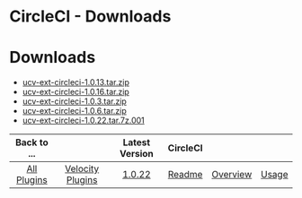 
CircleCI - Downloads
==================

# Downloads

- [ucv-ext-circleci-1.0.13.tar.zip](https://raw.githubusercontent.com/UrbanCode/IBM-UCV-PLUGINS/main/files/ucv-ext-circleci/ucv-ext-circleci-1.0.13.tar.zip)
- [ucv-ext-circleci-1.0.16.tar.zip](https://raw.githubusercontent.com/UrbanCode/IBM-UCV-PLUGINS/main/files/ucv-ext-circleci/ucv-ext-circleci-1.0.16.tar.zip)
- [ucv-ext-circleci-1.0.3.tar.zip](https://raw.githubusercontent.com/UrbanCode/IBM-UCV-PLUGINS/main/files/ucv-ext-circleci/ucv-ext-circleci-1.0.3.tar.zip)
- [ucv-ext-circleci-1.0.6.tar.zip](https://raw.githubusercontent.com/UrbanCode/IBM-UCV-PLUGINS/main/files/ucv-ext-circleci/ucv-ext-circleci-1.0.6.tar.zip)
- [ucv-ext-circleci-1.0.22.tar.7z.001](https://raw.githubusercontent.com/UrbanCode/IBM-UCV-PLUGINS/main/files/ucv-ext-circleci/ucv-ext-circleci-1.0.22.tar.7z.001)


|Back to ...||Latest Version|CircleCI |||
| :---: | :---: | :---: | :---: | :---: | :---: |
|[All Plugins](../../index.md)|[Velocity Plugins](../README.md)|[1.0.22](https://raw.githubusercontent.com/UrbanCode/IBM-UCV-PLUGINS/main/files/ucv-ext-circleci/ucv-ext-circleci-1.0.22.tar.7z.001)|[Readme](README.md)|[Overview](overview.md)|[Usage](usage.md)|
